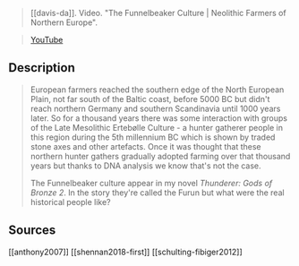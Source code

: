> [[davis-da]]. Video. "The Funnelbeaker Culture | Neolithic Farmers of Northern Europe". 

> [YouTube](https://youtu.be/iJYvhf0VVi0)

## Description
> European farmers reached the southern edge of the North European Plain, not far south of the Baltic coast, before 5000 BC but didn't reach northern Germany and southern Scandinavia until 1000 years later. So for a thousand years there was some interaction with groups of the Late Mesolithic Ertebølle Culture - a hunter gatherer people in this region during the 5th millennium BC which is shown by traded stone axes and other artefacts. Once it was thought that these northern hunter gathers gradually adopted farming over that thousand years but thanks to DNA analysis we know that's not the case.
> 
> The Funnelbeaker culture appear in my novel *Thunderer: Gods of Bronze 2*. In the story they're called the Furun but what were the real historical people like?

## Sources
[[anthony2007]]
[[shennan2018-first]]
[[schulting-fibiger2012]]